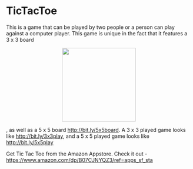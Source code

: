 # TicTacToe
This is a game that can be played by two people or a person can play against a computer player. This game is unique in the fact that it features a 3 x 3 board <p align="center"> <img src="http://bit.ly/3x3board" width="200" /></p>, as well as a 5 x 5 board http://bit.ly/5x5board. A 3 x 3 played game looks like http://bit.ly/3x3play, and a 5 x 5 played game looks like http://bit.ly/5x5play

Get Tic Tac Toe from the Amazon Appstore. Check it out - https://www.amazon.com/dp/B07CJNYQZ3/ref=apps_sf_sta
